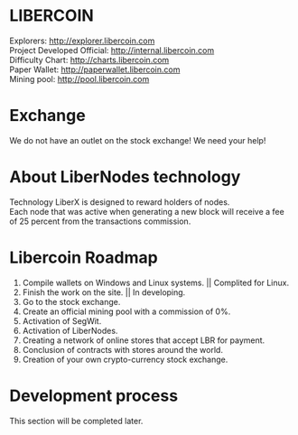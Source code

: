 LIBERCOIN
===========================

Explorers: http://explorer.libercoin.com <br /> 
Project Developed Official: http://internal.libercoin.com <br />
Difficulty Chart: http://charts.libercoin.com <br />
Paper Wallet: http://paperwallet.libercoin.com <br />
Mining pool: http://pool.libercoin.com <br />

Exchange
===========================
We do not have an outlet on the stock exchange! We need your help! <br />

About LiberNodes technology
===========================
Technology LiberX is designed to reward holders of nodes.<br />
Each node that was active when generating a new block will receive a fee of 25 percent from the transactions commission.<br />

Libercoin Roadmap
===========================
1. Compile wallets on Windows and Linux systems. || Complited for Linux.<br />
2. Finish the work on the site. || In developing.<br />
3. Go to the stock exchange. <br />
4. Create an official mining pool with a commission of 0%. <br />
5. Activation of SegWit. <br />
6. Activation of LiberNodes. <br />
7. Creating a network of online stores that accept LBR for payment. <br />
8. Conclusion of contracts with stores around the world. <br />
9. Creation of your own crypto-currency stock exchange. <br />

Development process
===========================

This section will be completed later.<br />
